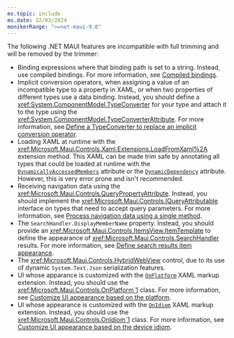 ```yaml
---
ms.topic: include
ms.date: 12/03/2024
monikerRange: ">=net-maui-9.0"
---
```


The following .NET MAUI features are incompatible with full trimming and will be removed by the trimmer:

- Binding expressions where that binding path is set to a string. Instead, use compiled bindings. For more information, see [Compiled bindings](~/fundamentals/data-binding/compiled-bindings.md).
- Implicit conversion operators, when assigning a value of an incompatible type to a property in XAML, or when two properties of different types use a data binding. Instead, you should define a <xref:System.ComponentModel.TypeConverter> for your type and attach it to the type using the <xref:System.ComponentModel.TypeConverterAttribute>. For more information, see [Define a TypeConverter to replace an implicit conversion operator](~/deployment/trimming.md#define-a-typeconverter-to-replace-an-implicit-conversion-operator).
- Loading XAML at runtime with the <xref:Microsoft.Maui.Controls.Xaml.Extensions.LoadFromXaml%2A> extension method. This XAML can be made trim safe by annotating all types that could be loaded at runtime with the [`DynamicallyAccessedMembers`](xref:System.Diagnostics.CodeAnalysis.DynamicallyAccessedMembersAttribute) attribute or the [`DynamicDependency`](xref:System.Diagnostics.CodeAnalysis.DynamicDependencyAttribute) attribute. However, this is very error prone and isn't recommended.
- Receiving navigation data using the <xref:Microsoft.Maui.Controls.QueryPropertyAttribute>. Instead, you should implement the <xref:Microsoft.Maui.Controls.IQueryAttributable> interface on types that need to accept query parameters. For more information, see [Process navigation data using a single method](~/fundamentals/shell/navigation.md#process-navigation-data-using-a-single-method).
- The `SearchHandler.DisplayMemberName` property. Instead, you should provide an <xref:Microsoft.Maui.Controls.ItemsView.ItemTemplate> to define the appearance of <xref:Microsoft.Maui.Controls.SearchHandler> results. For more information, see [Define search results item appearance](~/fundamentals/shell/search.md#define-search-results-item-appearance).
- The <xref:Microsoft.Maui.Controls.HybridWebView> control, due to its use of dynamic `System.Text.Json` serialization features.
- UI whose apparance is customized with the [`OnPlatform`](xref:Microsoft.Maui.Controls.Xaml.OnPlatformExtension) XAML markup extension. Instead, you should use the <xref:Microsoft.Maui.Controls.OnPlatform`1> class. For more information, see [Customize UI appearance based on the platform](~/platform-integration/customize-ui-appearance.md#customize-ui-appearance-based-on-the-platform).
- UI whose appearance is customized with the [`OnIdiom`](xref:Microsoft.Maui.Controls.Xaml.OnIdiomExtension) XAML markup extension. Instead, you should use the <xref:Microsoft.Maui.Controls.OnIdiom`1> class. For more information, see [Customize UI appearance based on the device idiom](~/platform-integration/customize-ui-appearance.md#customize-ui-appearance-based-on-the-device-idiom).
